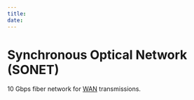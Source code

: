 ```yaml
---
title: 
date: 
---
```


# Synchronous Optical Network (SONET)

10 Gbps fiber network for [WAN](2020-10-17--17-08-19Z--wan.md) transmissions.

